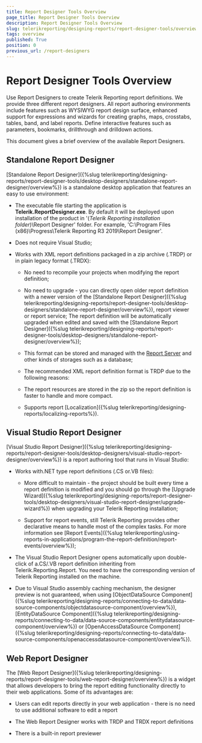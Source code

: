 ```yaml
---
title: Report Designer Tools Overview
page_title: Report Designer Tools Overview
description: Report Designer Tools Overview
slug: telerikreporting/designing-reports/report-designer-tools/overview
tags: overview
published: True
position: 0
previous_url: /report-designers
---
```


# Report Designer Tools Overview

Use Report Designers to create Telerik Reporting report definitions. We provide three different report designers. All report authoring environments include features such as WYSIWYG report design surface, enhanced support for expressions and wizards for creating graphs, maps, crosstabs, tables, band, and label reports. Define interactive features such as parameters, bookmarks, drillthrough and drilldown actions. 

This document gives a brief overview of the available Report Designers. 

## Standalone Report Designer

[Standalone Report Designer]({%slug telerikreporting/designing-reports/report-designer-tools/desktop-designers/standalone-report-designer/overview%}) is a standalone desktop application that features an easy to use environment: 

* The executable file starting the application is __Telerik.ReportDesigner.exe__. By default it will be deployed upon installation of the product in '(*Telerik Reporting installation folder*)\Report Designer' folder. For example, 'C:\Program Files (x86)\Progress\Telerik Reporting R3 2019\Report Designer'. 

* Does not require Visual Studio; 

* Works with XML report definitions packaged in a zip archive (.TRDP) or in plain legacy format (.TRDX): 

   + No need to recompile your projects when modifying the report definition; 

   + No need to upgrade - you can directly open older report definition with a newer version of the [Standalone Report Designer]({%slug telerikreporting/designing-reports/report-designer-tools/desktop-designers/standalone-report-designer/overview%}), report viewer or report service; The report definition will be automatically upgraded when edited and saved with the [Standalone Report Designer]({%slug telerikreporting/designing-reports/report-designer-tools/desktop-designers/standalone-report-designer/overview%}); 

   + This format can be stored and managed with the [Report Server](http://docs.telerik.com/report-server/introduction) and other kinds of storages such as a database; 

   + The recommended XML report definition format is TRDP due to the following reasons: 

   + The report resources are stored in the zip so the report definition is faster to handle and more compact. 

   + Supports report [Localization]({%slug telerikreporting/designing-reports/localizing-reports%}). 

## Visual Studio Report Designer

[Visual Studio Report Designer]({%slug telerikreporting/designing-reports/report-designer-tools/desktop-designers/visual-studio-report-designer/overview%}) is a report authoring tool that runs in Visual Studio: 

* Works with.NET type report definitions (.CS or.VB files): 

   + More difficult to maintain - the project should be built every time a report definition is modified and you should go through the [Upgrade Wizard]({%slug telerikreporting/designing-reports/report-designer-tools/desktop-designers/visual-studio-report-designer/upgrade-wizard%}) when upgrading your Telerik Reporting installation; 

   + Support for report events, still Telerik Reporting provides other declarative means to handle most of the complex tasks. For more information see [Report Events]({%slug telerikreporting/using-reports-in-applications/program-the-report-definition/report-events/overview%}); 

* The Visual Studio Report Designer opens automatically upon double-click of a.CS/.VB report definition inheriting from Telerik.Reporting.Report.                You need to have the corresponding version of Telerik Reporting installed on the machine. 

* Due to Visual Studio assembly caching mechanism, the designer preview is not guaranteed, when using [ObjectDataSource Component]({%slug telerikreporting/designing-reports/connecting-to-data/data-source-components/objectdatasource-component/overview%}), [EntityDataSource Component]({%slug telerikreporting/designing-reports/connecting-to-data/data-source-components/entitydatasource-component/overview%}) or [OpenAccessDataSource Component]({%slug telerikreporting/designing-reports/connecting-to-data/data-source-components/openaccessdatasource-component/overview%}). 

## Web Report Designer

The [Web Report Designer]({%slug telerikreporting/designing-reports/report-designer-tools/web-report-designer/overview%}) is a widget that allows developers to bring the report editing functionality directly to their web applications. Some of its advantages are: 

* Users can edit reports directly in your web application - there is no need to use additional software to edit a report

* The Web Report Designer works with TRDP and TRDX report definitions

* There is a built-in report previewer


